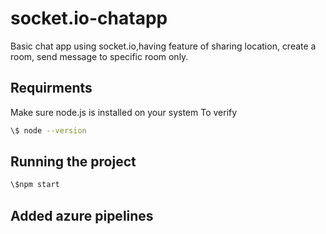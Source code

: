 # socket.io-chatapp

Basic chat app using socket.io,having feature of sharing location, create a room, send message to specific room only.

## Requirments

Make sure node.js is installed on your system
To verify
```bash
\$ node --version
```
## Running the project
```bash
\$npm start
```

## Added azure pipelines
